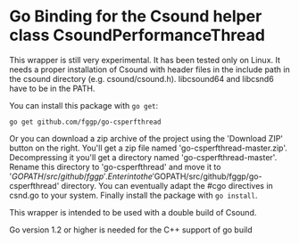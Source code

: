 Go Binding for the Csound helper class CsoundPerformanceThread
========

This wrapper is still very experimental. It has been tested only on Linux.
It needs a proper installation of Csound with header files in the include path in the csound directory
(e.g. csound/csound.h). libcsound64 and libcsnd6 have to be in the PATH.

You can install this package with `go get`:

  `go get github.com/fggp/go-csperfthread`

Or you can download a zip archive of the project using the 'Download ZIP' button on the right.
You'll get a zip file named 'go-csperfthread-master.zip'. Decompressing it you'll get a directory named 'go-csperfthread-master'.
Rename this directory to 'go-csperfthread' and move it to '$GOPATH/src/github/fggp'. Enter into
the '$GOPATH/src/github/fggp/go-csperfthread' directory. You can eventually adapt the #cgo directives
in csnd.go to your system. Finally install the package with `go install`.

This wrapper is intended to be used with a double build of Csound.

Go version 1.2 or higher is needed for the C++ support of go build
